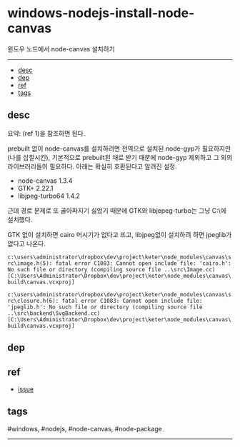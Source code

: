 # windows-nodejs-install-node-canvas

윈도우 노드에서 node-canvas 설치하기

--------------------------


- [desc](#desc)
- [dep](#dep)
- [ref](#ref)
- [tags](#tags)

## desc
요약: (ref 1)을 참조하면 된다.

prebuilt 없이 node-canvas를 설치하려면 전역으로 설치된 node-gyp가 필요하지만(나를 삽질시킨), 기본적으로 prebuilt된 채로 받기 때문에 node-gyp 제외하고 그 외의 라이브러리들이 필요하다.
아래는 확실히 호환된다고 알려진 설정.

- node-canvas 1.3.4
- GTK+ 2.22.1
- libjpeg-turbo64 1.4.2

근데 경로 문제로 또 골아파지기 싫었기 때문에 GTK와 libjepeg-turbo는 그냥 C:\에 설치했다.

GTK 없이 설치하면 cairo 머시기가 없다고 뜨고, libjpeg없이 설치하려 하면 jpeglib가 없다고 나온다.

`c:\users\administrator\dropbox\dev\project\keter\node_modules\canvas\src\image.h(5): fatal error C1083: Cannot open include file: 'cairo.h': No such file or directory (compiling source file ..\src\Image.cc) [C:\Users\Administrator\Dropbox\dev\project\keter\node_modules\canvas\build\canvas.vcxproj]`

`c:\users\administrator\dropbox\dev\project\keter\node_modules\canvas\src\closure.h(6): fatal error C1083: Cannot open include file: 'jpeglib.h': No such file or directory (compiling source file ..\src\backend\SvgBackend.cc) [C:\Users\Administrator\Dropbox\dev\project\keter\node_modules\canvas\build\canvas.vcxproj]`

## dep

## ref
  - [issue](https://github.com/Automattic/node-canvas/issues/619)

## tags
  #windows, #nodejs, #node-canvas, #node-package



--------------------------


 